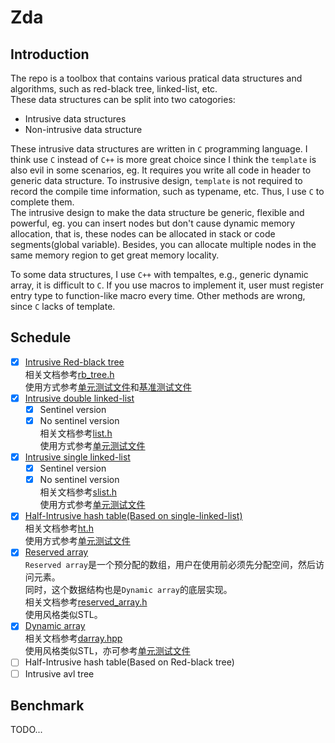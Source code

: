 # Zda
## Introduction
The repo is a toolbox that contains various pratical data structures and algorithms, such as red-black tree, linked-list, etc.  
These data structures can be split into two catogories:
* Intrusive data structures
* Non-intrusive data structure  

These intrusive data structures are written in `C` programming language. I think use `C` instead of `C++` is more great choice since I think the `template` is also evil in some scenarios, eg. It requires you write all code in header to generic data structure. To instrusive design, `template` is not required to record the compile time information, such as typename, etc. Thus, I use `C` to complete them.  
The intrusive design to make the data structure be generic, flexible and powerful, eg. you can insert nodes but don't cause dynamic memory allocation, that is, these nodes can be allocated in stack or code segments(global variable). Besides, you can allocate multiple nodes in the same memory region to get great memory locality.

To some data structures, I use `C++` with tempaltes, e.g., generic dynamic array, it is difficult to `C`. If you use macros to implement it, user must register entry type to function-like macro every time. Other methods are wrong, since `C` lacks of template.
## Schedule
* [x] [Intrusive Red-black tree](zda/rb_tree.h)  
相关文档参考[rb_tree.h](zda/rb_tree.h)  
使用方式参考[单元测试文件](test/rb_tree_test.cc)和[基准测试文件](benchmark/rb_tree_bench.cc)  
* [x] [Intrusive double linked-list](zda/list.h)  
  * [x] Sentinel version  
  * [x] No sentinel version  
相关文档参考[list.h](zda/list.h)  
使用方式参考[单元测试文件](test/ht_test.cc)  
* [x] [Intrusive single linked-list](zda/slist.h)  
  * [x] Sentinel version  
  * [x] No sentinel version  
相关文档参考[slist.h](zda/slist.h)  
使用方式参考[单元测试文件](test/slist_test.cc)  
* [x] [Half-Intrusive hash table(Based on single-linked-list)](zda/ht.h)  
相关文档参考[ht.h](zda/ht.h)  
使用方式参考[单元测试文件](test/ht_test.cc)  
* [x] [Reserved array](zda/reserved_array.hpp)  
`Reserved array`是一个预分配的数组，用户在使用前必须先分配空间，然后访问元素。  
同时，这个数据结构也是`Dynamic array`的底层实现。  
相关文档参考[reserved_array.h](zda/reserved_array.hpp)  
使用风格类似STL。
* [x] [Dynamic array](zda/darray.hpp)  
相关文档参考[darray.hpp](zda/darray.hpp)  
使用风格类似STL，亦可参考[单元测试文件](test/darray_test2.cc)  
* [ ] Half-Intrusive hash table(Based on Red-black tree)
* [ ] Intrusive avl tree

## Benchmark
TODO...